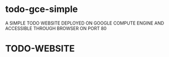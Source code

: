 # todo-gce-simple
A SIMPLE TODO WEBSITE DEPLOYED ON GOOGLE COMPUTE ENGINE AND ACCESSIBLE THROUGH BROWSER ON PORT 80
# TODO-WEBSITE

